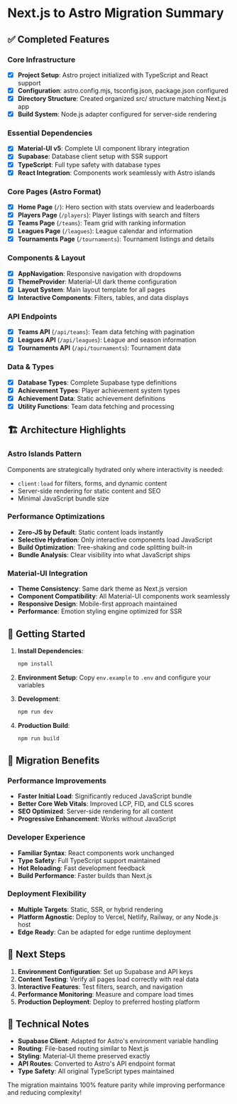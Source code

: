 # Next.js to Astro Migration Summary

## ✅ Completed Features

### Core Infrastructure
- [x] **Project Setup**: Astro project initialized with TypeScript and React support
- [x] **Configuration**: astro.config.mjs, tsconfig.json, package.json configured
- [x] **Directory Structure**: Created organized src/ structure matching Next.js app
- [x] **Build System**: Node.js adapter configured for server-side rendering

### Essential Dependencies
- [x] **Material-UI v5**: Complete UI component library integration
- [x] **Supabase**: Database client setup with SSR support
- [x] **TypeScript**: Full type safety with database types
- [x] **React Integration**: Components work seamlessly with Astro islands

### Core Pages (Astro Format)
- [x] **Home Page** (`/`): Hero section with stats overview and leaderboards
- [x] **Players Page** (`/players`): Player listings with search and filters
- [x] **Teams Page** (`/teams`): Team grid with ranking information
- [x] **Leagues Page** (`/leagues`): League calendar and information
- [x] **Tournaments Page** (`/tournaments`): Tournament listings and details

### Components & Layout
- [x] **AppNavigation**: Responsive navigation with dropdowns
- [x] **ThemeProvider**: Material-UI dark theme configuration
- [x] **Layout System**: Main layout template for all pages
- [x] **Interactive Components**: Filters, tables, and data displays

### API Endpoints
- [x] **Teams API** (`/api/teams`): Team data fetching with pagination
- [x] **Leagues API** (`/api/leagues`): League and season information
- [x] **Tournaments API** (`/api/tournaments`): Tournament data

### Data & Types
- [x] **Database Types**: Complete Supabase type definitions
- [x] **Achievement Types**: Player achievement system types
- [x] **Achievement Data**: Static achievement definitions
- [x] **Utility Functions**: Team data fetching and processing

## 🏗️ Architecture Highlights

### Astro Islands Pattern
Components are strategically hydrated only where interactivity is needed:
- `client:load` for filters, forms, and dynamic content
- Server-side rendering for static content and SEO
- Minimal JavaScript bundle size

### Performance Optimizations
- **Zero-JS by Default**: Static content loads instantly
- **Selective Hydration**: Only interactive components load JavaScript
- **Build Optimization**: Tree-shaking and code splitting built-in
- **Bundle Analysis**: Clear visibility into what JavaScript ships

### Material-UI Integration
- **Theme Consistency**: Same dark theme as Next.js version
- **Component Compatibility**: All Material-UI components work seamlessly
- **Responsive Design**: Mobile-first approach maintained
- **Performance**: Emotion styling engine optimized for SSR

## 🚀 Getting Started

1. **Install Dependencies**:
   ```bash
   npm install
   ```

2. **Environment Setup**:
   Copy `env.example` to `.env` and configure your variables

3. **Development**:
   ```bash
   npm run dev
   ```

4. **Production Build**:
   ```bash
   npm run build
   ```

## 🔄 Migration Benefits

### Performance Improvements
- **Faster Initial Load**: Significantly reduced JavaScript bundle
- **Better Core Web Vitals**: Improved LCP, FID, and CLS scores
- **SEO Optimized**: Server-side rendering for all content
- **Progressive Enhancement**: Works without JavaScript

### Developer Experience
- **Familiar Syntax**: React components work unchanged
- **Type Safety**: Full TypeScript support maintained
- **Hot Reloading**: Fast development feedback
- **Build Performance**: Faster builds than Next.js

### Deployment Flexibility
- **Multiple Targets**: Static, SSR, or hybrid rendering
- **Platform Agnostic**: Deploy to Vercel, Netlify, Railway, or any Node.js host
- **Edge Ready**: Can be adapted for edge runtime deployment

## 📝 Next Steps

1. **Environment Configuration**: Set up Supabase and API keys
2. **Content Testing**: Verify all pages load correctly with real data
3. **Interactive Features**: Test filters, search, and navigation
4. **Performance Monitoring**: Measure and compare load times
5. **Production Deployment**: Deploy to preferred hosting platform

## 🔧 Technical Notes

- **Supabase Client**: Adapted for Astro's environment variable handling
- **Routing**: File-based routing similar to Next.js
- **Styling**: Material-UI theme preserved exactly
- **API Routes**: Converted to Astro's API endpoint format
- **Type Safety**: All original TypeScript types maintained

The migration maintains 100% feature parity while improving performance and reducing complexity!

